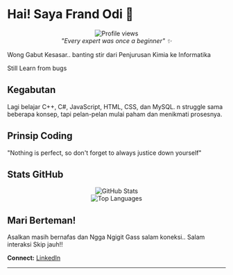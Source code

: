 # Hai! Saya Frand Odi 👋
<div align="center">
  <img src="https://komarev.com/ghpvc/?username=frand-kod&label=Profile%20views&color=0e75b6&style=flat" alt="Profile views" />
</div>

<div align="center">
  <i>"Every expert was once a beginner" ✨</i>
</div>


Wong Gabut Kesasar.. banting stir dari Penjurusan Kimia ke Informatika 


Still Learn from bugs

## Kegabutan

Lagi belajar C++, C#, JavaScript, HTML, CSS, dan MySQL. n struggle sama beberapa konsep, tapi pelan-pelan mulai paham dan menikmati prosesnya.

## Prinsip Coding

"Nothing is perfect, so don't forget to always justice down yourself"

## Stats GitHub

<div align="center">
  <img src="https://github-readme-stats.vercel.app/api?username=frand-kod&theme=default&hide_border=true&include_all_commits=true&count_private=true" alt="GitHub Stats" />
</div>

<div align="center">
  <img src="https://github-readme-stats.vercel.app/api/top-langs/?username=frand-kod&theme=default&hide_border=true&layout=compact" alt="Top Languages" />
</div>

## Mari Berteman!

Asalkan masih bernafas dan Ngga Ngigit Gass salam koneksi.. Salam interaksi Skip jauh!!

**Connect:** [LinkedIn](https://linkedin.com/in/frand-odi-anggoro)

---

